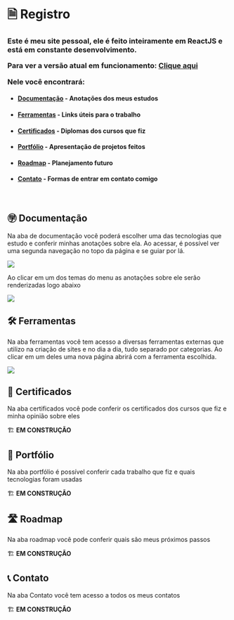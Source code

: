 <h1>&#128462; Registro</h1>

<h3>Este é meu site pessoal, ele é feito inteiramente em ReactJS e está em constante desenvolvimento. 
<p>Para ver a versão atual em funcionamento: <a href="https://registrov1.netlify.app/">Clique aqui</a></p>
Nele você encontrará:</h3>
<ul><li><h4><a href="#documentacao">Documentação</a> - Anotações dos meus estudos</h4></li>
<li><h4><a href="#ferramentas">Ferramentas</a> - Links úteis para o trabalho</h4></li>
<li><h4><a href="#certificados">Certificados</a> - Diplomas dos cursos que fiz</h4></li>
<li><h4><a href="#portfolio">Portfólio</a> - Apresentação de projetos feitos</h4></li>
<li><h4><a href="#roadmap">Roadmap</a> - Planejamento futuro</h4></li>
<li><h4><a href="#contato">Contato</a> - Formas de entrar em contato comigo</h4></li>
</ul>
<br/>
<h2>&#12971; Documentação</h2>
<a id="documentacao">
<p>Na aba de documentação você poderá escolher uma das tecnologias que estudo e conferir minhas anotações sobre ela. Ao acessar, é possível ver uma segunda navegação no topo da página e se guiar por lá.</p>
<img src="https://user-images.githubusercontent.com/104655361/213904077-0d97b6e9-1a22-4a36-8348-014515e1e4ab.png"/>
<p>Ao clicar em um dos temas do menu as anotações sobre ele serão renderizadas logo abaixo</p>
<img src="https://user-images.githubusercontent.com/104655361/213904133-63ef213e-d643-4180-9b13-a8ebd5e5f691.png"/>
</a>

<h2>&#128736; Ferramentas</h2>
<a id="ferramentas">
<p>Na aba ferramentas você tem acesso a diversas ferramentas externas que utilizo na criação de sites e no dia a dia, tudo separado por categorias. Ao clicar em um deles uma nova página abrirá com a ferramenta escolhida. </p>
<img src="https://user-images.githubusercontent.com/104655361/214040363-96f34f8f-a7cb-4197-95a4-de497d9986c1.png"/>
</a>

<h2>&#128220; Certificados</h2>
<a id="certificados">
<p>Na aba certificados você pode conferir os certificados dos cursos que fiz e minha opinião sobre eles</p>
&#127959; <b>EM CONSTRUÇÃO</b>
</a>

<h2>&#128119; Portfólio</h2>
<a id="portfolio">
<p>Na aba portfólio é possível conferir cada trabalho que fiz e quais tecnologias foram usadas</p>
&#127959; <b>EM CONSTRUÇÃO</b>
</a>

<h2>&#128739; Roadmap</h2>
<a id="roadmap">
<p>Na aba roadmap você pode conferir quais são meus próximos passos</p>
&#127959; <b>EM CONSTRUÇÃO</b>
</a>

<h2>&#128222; Contato</h2>
<a id="contato">
<p>Na aba Contato você tem acesso a todos os meus contatos</p>
&#127959; <b>EM CONSTRUÇÃO</b>
</a>



